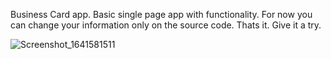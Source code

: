 Business Card app. Basic single page app with functionality. For now you can change your information only on the source code. Thats it. Give it a try. 

![Screenshot_1641581511](https://user-images.githubusercontent.com/56032031/148592996-d6560b70-f67b-4ee6-a22b-24844cc0085d.png)



